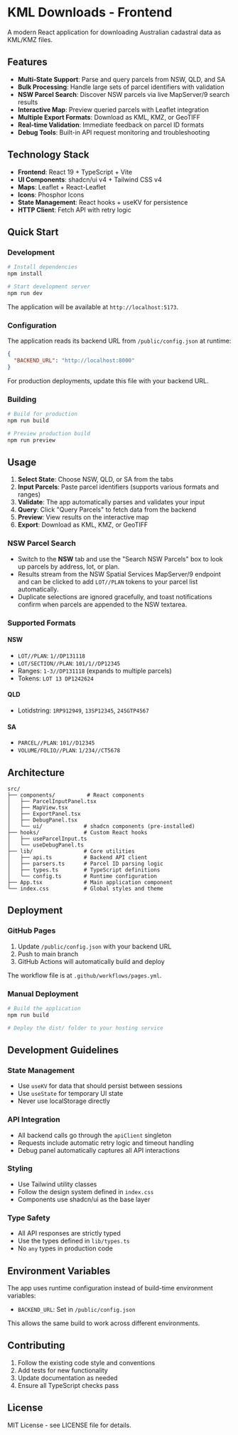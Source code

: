 # KML Downloads - Frontend

A modern React application for downloading Australian cadastral data as KML/KMZ files.

## Features

- **Multi-State Support**: Parse and query parcels from NSW, QLD, and SA
- **Bulk Processing**: Handle large sets of parcel identifiers with validation
- **NSW Parcel Search**: Discover NSW parcels via live MapServer/9 search results
- **Interactive Map**: Preview queried parcels with Leaflet integration
- **Multiple Export Formats**: Download as KML, KMZ, or GeoTIFF
- **Real-time Validation**: Immediate feedback on parcel ID formats
- **Debug Tools**: Built-in API request monitoring and troubleshooting

## Technology Stack

- **Frontend**: React 19 + TypeScript + Vite
- **UI Components**: shadcn/ui v4 + Tailwind CSS v4
- **Maps**: Leaflet + React-Leaflet
- **Icons**: Phosphor Icons
- **State Management**: React hooks + useKV for persistence
- **HTTP Client**: Fetch API with retry logic

## Quick Start

### Development

```bash
# Install dependencies
npm install

# Start development server
npm run dev
```

The application will be available at `http://localhost:5173`.

### Configuration

The application reads its backend URL from `/public/config.json` at runtime:

```json
{
  "BACKEND_URL": "http://localhost:8000"
}
```

For production deployments, update this file with your backend URL.

### Building

```bash
# Build for production
npm run build

# Preview production build
npm run preview
```

## Usage

1. **Select State**: Choose NSW, QLD, or SA from the tabs
2. **Input Parcels**: Paste parcel identifiers (supports various formats and ranges)
3. **Validate**: The app automatically parses and validates your input
4. **Query**: Click "Query Parcels" to fetch data from the backend
5. **Preview**: View results on the interactive map
6. **Export**: Download as KML, KMZ, or GeoTIFF

### NSW Parcel Search

- Switch to the **NSW** tab and use the "Search NSW Parcels" box to look up parcels by address, lot, or plan.
- Results stream from the NSW Spatial Services MapServer/9 endpoint and can be clicked to add `LOT//PLAN` tokens to your parcel list automatically.
- Duplicate selections are ignored gracefully, and toast notifications confirm when parcels are appended to the NSW textarea.

### Supported Formats

#### NSW
- `LOT//PLAN`: `1//DP131118`
- `LOT/SECTION//PLAN`: `101/1//DP12345`
- Ranges: `1-3//DP131118` (expands to multiple parcels)
- Tokens: `LOT 13 DP1242624`

#### QLD
- Lotidstring: `1RP912949`, `13SP12345`, `245GTP4567`

#### SA
- `PARCEL//PLAN`: `101//D12345`
- `VOLUME/FOLIO//PLAN`: `1/234//CT5678`

## Architecture

```
src/
├── components/          # React components
│   ├── ParcelInputPanel.tsx
│   ├── MapView.tsx
│   ├── ExportPanel.tsx
│   ├── DebugPanel.tsx
│   └── ui/             # shadcn components (pre-installed)
├── hooks/              # Custom React hooks
│   ├── useParcelInput.ts
│   └── useDebugPanel.ts
├── lib/                # Core utilities
│   ├── api.ts          # Backend API client
│   ├── parsers.ts      # Parcel ID parsing logic
│   ├── types.ts        # TypeScript definitions
│   └── config.ts       # Runtime configuration
├── App.tsx             # Main application component
└── index.css           # Global styles and theme
```

## Deployment

### GitHub Pages

1. Update `/public/config.json` with your backend URL
2. Push to main branch
3. GitHub Actions will automatically build and deploy

The workflow file is at `.github/workflows/pages.yml`.

### Manual Deployment

```bash
# Build the application
npm run build

# Deploy the dist/ folder to your hosting service
```

## Development Guidelines

### State Management
- Use `useKV` for data that should persist between sessions
- Use `useState` for temporary UI state
- Never use localStorage directly

### API Integration
- All backend calls go through the `apiClient` singleton
- Requests include automatic retry logic and timeout handling
- Debug panel automatically captures all API interactions

### Styling
- Use Tailwind utility classes
- Follow the design system defined in `index.css`
- Components use shadcn/ui as the base layer

### Type Safety
- All API responses are strictly typed
- Use the types defined in `lib/types.ts`
- No `any` types in production code

## Environment Variables

The app uses runtime configuration instead of build-time environment variables:

- `BACKEND_URL`: Set in `/public/config.json`

This allows the same build to work across different environments.

## Contributing

1. Follow the existing code style and conventions
2. Add tests for new functionality
3. Update documentation as needed
4. Ensure all TypeScript checks pass

## License

MIT License - see LICENSE file for details.
